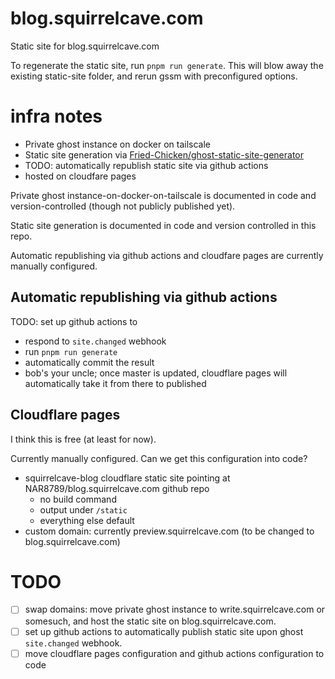 # blog.squirrelcave.com

Static site for blog.squirrelcave.com

To regenerate the static site, run `pnpm run generate`. This will blow away the existing static-site folder, and rerun gssm with preconfigured options.

# infra notes

- Private ghost instance on docker on tailscale
- Static site generation via [Fried-Chicken/ghost-static-site-generator](https://github.com/Fried-Chicken/ghost-static-site-generator)
- TODO: automatically republish static site via github actions
- hosted on cloudfare pages

Private ghost instance-on-docker-on-tailscale is documented in code and version-controlled (though not publicly published yet).

Static site generation is documented in code and version controlled in this repo.

Automatic republishing via github actions and cloudfare pages are currently manually configured.

## Automatic republishing via github actions

TODO: set up github actions to
- respond to `site.changed` webhook
- run `pnpm run generate`
- automatically commit the result
- bob's your uncle; once master is updated, cloudflare pages will automatically take it from there to published

## Cloudflare pages

I think this is free (at least for now).

Currently manually configured. Can we get this configuration into code?

- squirrelcave-blog cloudflare static site pointing at NAR8789/blog.squirrelcave.com github repo
  - no build command
  - output under `/static`
  - everything else default
- custom domain: currently preview.squirrelcave.com (to be changed to blog.squirrelcave.com)

# TODO

- [ ] swap domains: move private ghost instance to write.squirrelcave.com or somesuch, and host the static site on blog.squirrelcave.com.
- [ ] set up github actions to automatically publish static site upon ghost `site.changed` webhook.
- [ ] move cloudflare pages configuration and github actions configuration to code
